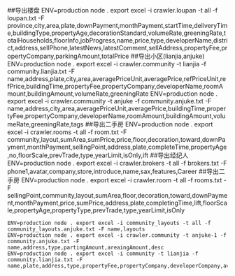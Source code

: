 ##导出楼盘
    ENV=production node . export excel -i crawler.loupan -t all -f loupan.txt -F province,city,area,plate,downPayment,monthPayment,startTime,deliveryTime,buildingType,propertyAge,decorationStandard,volumeRate,greeningRate,totalHouseholds,floorInfo,jobProgress,name,price,type,developerName,district,address,sellPhone,latestNews,latestComment,sellAddress,propertyFee,propertyCompany,parkingAmount,totalPrice
##导出小区(lianjia,anjuke)
    ENV=production node . export excel -i crawler.community -t lianjia -f community.lianjia.txt -F name,address,plate,city,area,averagePriceUnit,averagePrice,refPriceUnit,refPrice,buildingTime,propertyFee,propertyCompany,developerName,roomAmount,buildingAmount,volumeRate,greeningRate
    ENV=production node . export excel -i crawler.community -t anjuke  -f community.anjuke.txt -F name,address,city,area,averagePriceUnit,averagePrice,buildingTime,propertyFee,propertyCompany,developerName,roomAmount,buildingAmount,volumeRate,greeningRate,tags
##导出二手房
    ENV=production node . export excel -i crawler.rooms -t all -f room.txt -F community,layout,sumArea,sumPrice,price,floor,decoration,toward,downPayment,monthPayment,sellingPoint,address,plate,completeTime,propertyAge,no,floorScale,prevTrade,type,yearLimit,isOnly,ift
##导出经纪人
    ENV=production node . export excel -i crawler.brokers -t all -f brokers.txt -F phone1,avatar,company,store,introduce,name,sax,features,Career
##导出二手房
    ENV=production node . export excel -i crawler.room -t all -f rooms.txt -F sellingPoint,community,layout,sumArea,floor,decoration,toward,downPayment,monthPayment,price,sumPrice,address,plate,completingTime,lift,floorScale,propertyAge,propertyType,prevTrade,type,yearLimit,isOnly


    ENV=production node . export excel -i community_layouts -t all -f community_layouts.anjuke.txt -F name,layouts
    ENV=production node . export excel -i crawler.community -t anjuke-1 -f community.anjuke.txt -F name,address,type,partingAmount,areaingAmount,desc
    ENV=production node . export excel -i community -t lianjia -f community.lianjia.txt -F name,plate,address,type,propertyFee,propertyCompany,developerCompany,averagePrice,refPrice